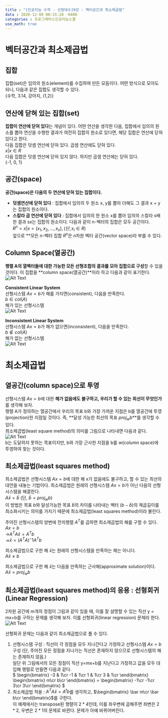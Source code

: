 ```yaml
---
title : "[인공지능 수학 - 선형대수]9강 : 벡터공간과 최소제곱법"
data : 2020-12-09 00:15:28 -0400
categories : 프로그래머스인공지능스쿨
use_math: true
---
```

# 벡터공간과 최소제곱법
## 집합
집합(set)은 임의의 원소(element)를 수집하여 만든 모듬이다. 어떤 방식으로 모아도 되니, 다음과 같은 집합도 생각할 수 있다.  
{수학, 3.14, 강아지, (1,2)}  
  
## 연산에 닫혀 있는 집합(set)
**집합이 연산에 닫혀 있다**는 개념이 있다. 어떤 연산을 생각한 다음, 집합에서 임의의 원소를 뽑아 연산을 수행한 결과가 여전히 집합의 원소로 있다면, 해당 집합은 연산에 닫혀 있다고 한다.  
다음 집합은 덧셈 연산에 닫혀 있다. 곱셈 연산에도 닫혀 있다.  
${x | x \in R}$  
다음 집합은 덧셈 연산에 닫혀 있지 않다. 하지만 곱셈 연산에는 닫혀 있다.  
{-1, 0, 1}  
  
## 공간(space)
**공간(space)은 다음의 두 연산에 닫혀 있는 집합이다.**  
- **덧셈연산에 닫혀 있다** : 집합에서 임의의 두 원소 x, y를 뽑아 더해도 그 결과 x + y는 집합의 원소이다.
- **스칼라 곱 연산에 닫혀 있다** : 집합에서 임의의 한 원소 x를 뽑아 임의의 스칼라 s배 한 결과 sx는 집합의 원소이다.
다음과 같이 n-벡터의 집합은 모두 공간이다.  
$R^n = {x|x = (x_1, x_2, \dots, x_n), (단, x_i \in R)}$  
앞으로 **모든 n-벡터 집합 $R^n$은 n차원 벡터 공간(vector space)라 부를 수 있다.  
  
## Column Space(열공간)
**행렬 A의 열벡터들에 대한 가능한 모든 선형조합의 결과를 모아 집합으로 구성**할 수 있을 것이다. 이 집합을 **column space(열공간)**이라 하고 다음과 같이 표기한다.  
![Alt Text](/assets/images/20201209/18.png)  
  
**Consistent Linear System**  
선형시스템 $Ax = b$가 해를 가지면(consistent), 다음을 만족한다.  
$b \in col(A)$  
해가 있는 선형시스템  
![Alt Text](/assets/images/20201209/19.png)  
  
**Inconsistent Linear System**  
선형시스템 $Ax = b$가 해가 없으면(inconsistent), 다음을 만족한다.  
$b \notin col(A)$  
해가 없는 선형시스템  
![Alt Text](/assets/images/20201209/20.png)  
  


# 최소제곱법
## 열공간(column space)으로 투영
선형시스템 $Ax = b$에 대한 **해가 없음에도 불구하고, 우리가 할 수 있는 최선이 무엇인가**를 생각해 보자.  
행렬 A가 정의하는 열공간에서 우리의 목표 b와 가장 가까운 지점은 b를 열공간에 투영(projection)한 지점일 것이다. 즉, **달성 가능한 최선의 목표 $proj_wb$**를 생각할 수 있다.  
최소제곱법(least square method)의 의미를 그림으로 나타내면 다음과 같다.  
![Alt Text](/assets/images/20201209/21.png)  
b는 도달하지 못하는 목표이지만, b와 가장 근사한 지점을 b를 w(column space)에 투영하여 찾는 것이다.  
  
## 최소제곱법(least squares method)
최소제곱법은 선형시스템 $Ax = b$에 대한 해 x가 없음에도 불구하고, 할 수 있는 최선의 대안을 내놓는 기법이다. 최소제곱법은 원래의 선형시스템 $Ax = b$가 아닌 다음의 선형시스템을 해결한다.  
$A\bar x = \bar b$ (단, $\bar b = proj_wb$)  
이 방법은 목표 $b$와 달성가능한 목표 $\bar b$의 차이를 나타내는 벡터 $(b - \bar b)$의 제곱길이를 최소화시키는 의미를 가지기 때문에 최소제곱법(least squares method)이라 불린다.  
  
주어진 선형시스템의 양변에 전치행렬 $A^T$를 곱하면 최소제곱법의 해를 구할 수 있다.  
$Ax = b$  
->$A^TA\bar x = A^Tb$  
->$\bar x = (A^TA)^-1A^Tb$  
  
최소제곱법으로 구한 해 $\bar x$는 원래의 선형시스템을 만족하는 해는 아니다.  
$A\bar x \neq b$  
  
최소제곱법으로 구한 해 $\bar x$는 다음을 만족하는 근사해(approximate solution)이다.  
$A\bar x = proj_wb$  
  
## 최소제곱법(least squares method)의 응용 : 선형회귀(Linear Regression)
2차원 공간에 m개의 정점이 그림과 같이 있을 때, 이를 잘 설명할 수 있는 직선 y = mx+b를 구하는 문제를 생각해 보자. 이를 선형회귀(linear regression) 문제라 한다.  
![Alt Text](/assets/images/20201209/22.png)  
  
선형회귀 문제는 다음과 같이 최소제곱법으로 풀 수 있다.  
1. 선형시스템 구성 : 직선이 각 정점을 모두 지나간다고 가정하고 선형시스템 $Ax = b$ 구성 (단, 주어진 모든 정점을 지나가는 직선은 존재하지 않으므로 선형시스템의 해는 존재하지 않음.)  
일단 위 그림에서의 모든 정점이 직선 y=mx+b를 지난다고 가정하고 값을 모두 대입해 행렬로 만들면 다음과 같다.  
$
\begin{bmatrix}
-3 & 1\cr
-1 & 1\cr
1 & 1\cr
3 & 1\cr
\end{bmatrix}
\begin{bmatrix}
m\cr
b\cr
\end{bmatrix}
=
\begin{bmatrix}
-1\cr
-1\cr
3\cr
3\cr
\end{bmatrix}
$  
2. 최소제곱법 적용 : $A^TA\bar x = A^tb$를 생각하고, $\begin{bmatrix}
\bar m\cr
\bar b\cr
\end{bmatrix}$를 구한다.  
이 예제에서는 transpose된 행렬이 $2*4$인데, 이를 좌우변에 곱해주면 좌변은 $2*2$, 우변은 $2*1$의 문제로 바뀐다. 문제가 아예 바뀌어버린다.